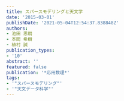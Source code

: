 ```yaml
---
title: スパースモデリングと天文学
date: '2015-03-01'
publishDate: '2021-05-04T12:54:37.838848Z'
authors:
- 池田 思朗
- 本間 希樹
- 植村 誠
publication_types:
- '10'
abstract: ''
featured: false
publication: '*応用数理*'
tags:
- '"スパースモデリング"'
- '"天文データ科学"'
---
```

